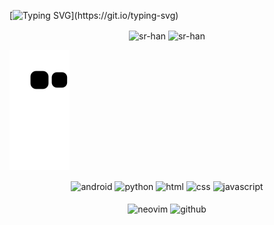 [![Typing SVG](https://readme-typing-svg.demolab.com?font=Fira+Code&size=30&duration=2500&pause=1500&color=67D782&center=true&vCenter=true&width=1000&lines=Hello%2C+I'm+SrHan;I'm+17+years+old;I'm+from+Brazil;I'm+currently+focused+on+KernelSU;)](https://git.io/typing-svg)

<div align="center">
  <img align="center" src="https://github-readme-stats.vercel.app/api?username=sr-han&show_icons=true&locale=en&theme=dark&bg_color=00000000&hide_border=true" alt="sr-han" />
  <img align="center" src="https://github-readme-streak-stats.herokuapp.com/?user=sr-han&theme=dark&background=00000000&hide_border=true&ring=67d782&fire=67d782&currStreakLabel=67d782" alt="sr-han" />
</div>

![snake gif](https://github.com/Sr-Han/sr-han/blob/output/github-contribution-grid-snake.svg)

<div style="display: inline_block;"  align="center">
  <img align="center" alt="android" src="https://img.shields.io/badge/Android-3DDC84.svg?style=for-the-badge&logo=Android&logoColor=white" />
  <img align="center" alt="python" src="https://img.shields.io/badge/Python-3776AB.svg?style=for-the-badge&logo=Python&logoColor=white" />
  <img align="center" alt="html" src="https://img.shields.io/badge/HTML5-E34F26.svg?style=for-the-badge&logo=HTML5&logoColor=white" />
  <img align="center" alt="css" src="https://img.shields.io/badge/CSS3-1572B6.svg?style=for-the-badge&logo=CSS3&logoColor=white" />
  <img align="center" alt="javascript" src="https://img.shields.io/badge/JavaScript-F7DF1E.svg?style=for-the-badge&logo=JavaScript&logoColor=black" />
</div>
<div style="display: inline_block;"  align="center"><br/>
  <img align="center" alt="neovim" src="https://img.shields.io/badge/NeoVim-%2357A143.svg?&style=for-the-badge&logo=neovim&logoColor=white" />
  <img align="center" alt="github" src="https://img.shields.io/badge/GitHub-181717.svg?style=for-the-badge&logo=GitHub&logoColor=white" />
</div>
  
</div>
